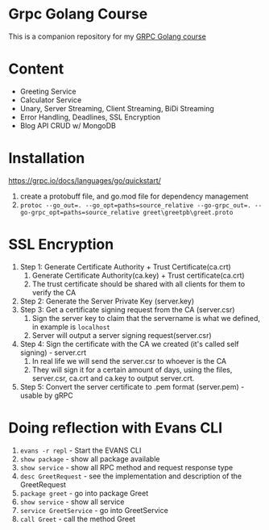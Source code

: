 # Grpc Golang Course

This is a companion repository for my [GRPC Golang course](http://bit.ly/grpc-golang-github)

# Content

- Greeting Service
- Calculator Service
- Unary, Server Streaming, Client Streaming, BiDi Streaming
- Error Handling, Deadlines, SSL Encryption
- Blog API CRUD w/ MongoDB

# Installation
https://grpc.io/docs/languages/go/quickstart/
1. create a protobuff file, and go.mod file for dependency management
2. `protoc --go_out=. --go_opt=paths=source_relative --go-grpc_out=. --go-grpc_opt=paths=source_relative greet\greetpb\greet.proto`

# SSL Encryption
1. Step 1: Generate Certificate Authority + Trust Certificate(ca.crt)
   1. Generate Certificate Authority(ca.key) + Trust certificate(ca.crt)
   2. The trust certificate should be shared with all clients for them to verify the CA 
2. Step 2: Generate the Server Private Key (server.key)
3. Step 3: Get a certificate signing request from the CA (server.csr)
   1. Sign the server key to claim that the servername is what we defined, in example is `localhost`
   2. Server will output a server signing request(server.csr)
4. Step 4: Sign the certificate with the CA we created (it's called self signing) - server.crt
   1. In real life we will send the server.csr to whoever is the CA
   2. They will sign it for a certain amount of days, using the files, server.csr, ca.crt and ca.key to output server.crt.
5. Step 5: Convert the server certificate to .pem format (server.pem) - usable by gRPC

# Doing reflection with Evans CLI
1. `evans -r repl` - Start the EVANS CLI
2. `show package` - show all package available
3. `show service` - show all RPC method and request response type
4. `desc GreetRequest` - see the implementation and description of the GreetRequest
4. `package greet` - go into package Greet
5. `show service` - show all service 
6. `service GreetService` - go into GreetService
7. `call Greet` - call the method Greet